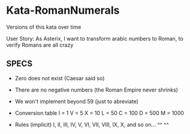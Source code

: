 Kata-RomanNumerals
==================

Versions of this kata over time

User Story: As Asterix, I want to transform arabic numbers to Roman, to verify Romans are all crazy

SPECS
-----

- Zero does not exist (Caesar said so)
- There are no negative numbers (the Roman Empire never shrinks)
- We won't implement beyond 59 (just to abreviate)

- Conversion table
  I = 1
  V = 5
  X = 10
  L = 50
  C = 100
  D = 500
  M = 1000

- Rules (implicit)
  I, II, III, IV, V, VI, VII, VIII, IX, X, and so on...
              ^^                    ^^

